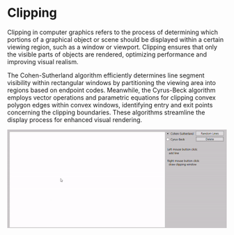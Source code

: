 # Clipping

Clipping in computer graphics refers to the process of determining which portions of a graphical object
or scene should be displayed within a certain viewing region, such as a window or viewport. 
Clipping ensures that only the visible parts of objects are rendered, optimizing performance
and improving visual realism. 

The Cohen-Sutherland algorithm efficiently determines line segment visibility within rectangular windows
by partitioning the viewing area into regions based on endpoint codes. 
Meanwhile, the Cyrus-Beck algorithm employs vector operations and parametric equations for clipping convex polygon edges within convex windows,
identifying entry and exit points concerning the clipping boundaries. These algorithms streamline the display process for enhanced visual rendering.

<img src="ImgClipping.gif" width="700"/>
